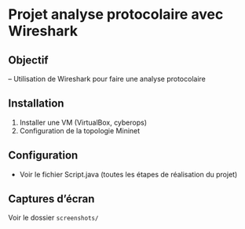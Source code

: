 # Projet analyse protocolaire avec Wireshark

##  Objectif
– Utilisation de Wireshark pour faire une analyse protocolaire

## Installation
1. Installer une VM (VirtualBox, cyberops)
2. Configuration de la topologie Mininet

## Configuration
- Voir le fichier Script.java (toutes les étapes de réalisation du projet)

##  Captures d’écran
Voir le dossier `screenshots/`
